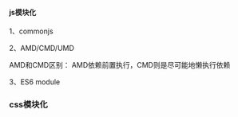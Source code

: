 #### js模块化

1、commonjs

2、AMD/CMD/UMD

AMD和CMD区别： AMD依赖前置执行，CMD则是尽可能地懒执行依赖

3、ES6 module





### css模块化

